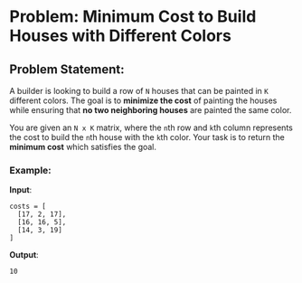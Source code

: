 # Problem: Minimum Cost to Build Houses with Different Colors

## Problem Statement:
A builder is looking to build a row of `N` houses that can be painted in `K` different colors. The goal is to **minimize the cost** of painting the houses while ensuring that **no two neighboring houses** are painted the same color.

You are given an `N x K` matrix, where the `n`th row and `k`th column represents the cost to build the `n`th house with the `k`th color. Your task is to return the **minimum cost** which satisfies the goal.

### Example:
**Input**:
```plaintext
costs = [
  [17, 2, 17],
  [16, 16, 5],
  [14, 3, 19]
]
```
**Output**:
```plaintext
10
```